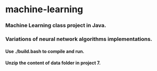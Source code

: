 # machine-learning
### Machine Learning class project in Java.
### Variations of neural network algorithms implementations.
#### Use ./build.bash to compile and run.
#### Unzip the content of data folder in project 7.
